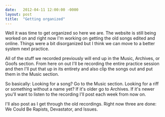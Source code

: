```yaml
---
date:   2012-04-11 12:00:00 -0000
layout: post
title:  "Getting organized"
---
```

Well it was time to get organized so here we are. The website is still being worked on and right now I'm working on getting the old songs edited and online. Things were a bit disorganized but I think we can move to a better system next practice.

All of the stuff we recorded previously will end up in the Music, Archives, or Goofs section. From here on out I'll be recording the entire practice session and then I'll put that up in its entirety and also clip the songs out and put them in the Music section.

So basically: Looking for a song? Go to the Music section. Looking for a riff or something without a name yet? If it's older go to Archives. If it's newer you'll want to listen to the recording I'll post each week from now on.

I'll also post as I get through the old recordings. Right now three are done: We Could Be Rapists, Devastator, and Issues.
